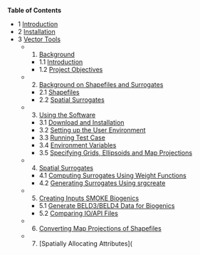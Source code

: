 **Table of Contents**
* 1 [Introduction](SA_ch01_intro.md)
* 2 [Installation](SA_ch02_install.md)
* 3 [Vector Tools](SA_ch03_vector.md)
  * 1. [Background](SA_ch03_vector.md#1-background)
      * 1.1 [Introduction](SA_ch03_vector.md##11--introduction)
      * 1.2 [Project Objectives](SA_ch03_vector.md#12-project-objectives) 
  * 2. [Background on Shapefiles and Surrogates](SA_ch03_vector.md#2-background-on-shapefiles-and-surrogates)
      * 2.1 [Shapefiles](SA_ch03_vector.md#21-shapefiles)
      * 2.2 [Spatial Surrogates](SA_ch03_vector.md#22-spatial-surrogates)
  * 3. [Using the Software](SA_ch03_vector.md#3-using-the-software)
      * 3.1 [Download and Installation](SA_ch03_vector.md#31-download-and-installation)
      * 3.2 [Setting up the User Environment](SA_ch03_vector.md#32-setting-up-the-user-environment)
      * 3.3 [Running Test Case](SA_ch03_vector.md#33-runing-the-test-cases-for-using-scripts)
      * 3.4 [Environment Variables](SA_ch03_vector.md#34-environment-variables-used-by-the-software)
      * 3.5 [Specifying Grids, Ellipsoids and Map Projections](SA_ch03_vector.md#35-specifying-grids-ellipsoids-and-map-projections)
  * 4. [Spatial Surrogates](SA_ch03_vector.md#4-spatial-surrogates)
      * 4.1 [Computing Surrogates Using Weight Functions](SA_ch03_vector.md#41-computing-surrogates-using-weight-functions)
      * 4.2 [Generating Surrogates Using srgcreate](SA_ch03_vector.md#42-more-about-generating-surrogates-using-srgcreate)
  * 5. [Creating Inputs SMOKE Biogenics](SA_ch03_vector.md#5-creating-inputs-to-smoke-biogenic-processing)
      * 5.1 [Generate BELD3/BELD4 Data for Biogenics](SA_ch03_vector.md#51-generate-beld3beld4-data-for-biogenic-emissions-processing)
      * 5.2 [Comparing IO/API Files](SA_ch03_vector.md#52-comparing-io-api-files)
  * 6. [Converting Map Projections of Shapefiles](SA_ch03_vector.md#6-converting-map-projections-of-shapefiles)
  * 7. [Spatially Allocating Attributes](
